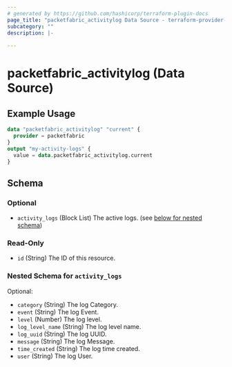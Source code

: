 ```yaml
---
# generated by https://github.com/hashicorp/terraform-plugin-docs
page_title: "packetfabric_activitylog Data Source - terraform-provider-packetfabric"
subcategory: ""
description: |-
  
---
```


# packetfabric_activitylog (Data Source)



## Example Usage

```terraform
data "packetfabric_activitylog" "current" {
  provider = packetfabric
}
output "my-activity-logs" {
  value = data.packetfabric_activitylog.current
}
```

<!-- schema generated by tfplugindocs -->
## Schema

### Optional

- `activity_logs` (Block List) The active logs. (see [below for nested schema](#nestedblock--activity_logs))

### Read-Only

- `id` (String) The ID of this resource.

<a id="nestedblock--activity_logs"></a>
### Nested Schema for `activity_logs`

Optional:

- `category` (String) The log Category.
- `event` (String) The log Event.
- `level` (Number) The log level.
- `log_level_name` (String) The log level name.
- `log_uuid` (String) The log UUID.
- `message` (String) The log Message.
- `time_created` (String) The log time created.
- `user` (String) The log User.





